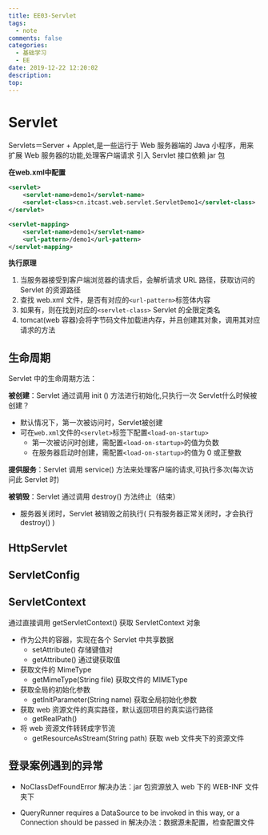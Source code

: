 ```yaml
---
title: EE03-Servlet
tags:
  - note
comments: false
categories:
  - 基础学习
  - EE
date: 2019-12-22 12:20:02
description:
top:
---
```


# Servlet
Servlets＝Server + Applet,是一些运行于 Web 服务器端的 Java 小程序，用来扩展 Web 服务器的功能,处理客户端请求
引入 Servlet 接口依赖 jar 包

**在web.xml中配置**

```xml
<servlet>
    <servlet-name>demo1</servlet-name>
    <servlet-class>cn.itcast.web.servlet.ServletDemo1</servlet-class>
</servlet>

<servlet-mapping>
    <servlet-name>demo1</servlet-name>
    <url-pattern>/demo1</url-pattern>
</servlet-mapping>
```

**执行原理**

1. 当服务器接受到客户端浏览器的请求后，会解析请求 URL 路径，获取访问的 Servlet 的资源路径
2. 查找 web.xml 文件，是否有对应的`<url-pattern>`标签体内容
3. 如果有，则在找到对应的`<servlet-class>` Servlet 的全限定类名
4. tomcat(web 容器)会将字节码文件加载进内存，并且创建其对象，调用其对应请求的方法


## 生命周期

Servlet 中的生命周期方法：

**被创建**：Servlet 通过调用 init () 方法进行初始化,只执行一次
Servlet什么时候被创建？
* 默认情况下，第一次被访问时，Servlet被创建
* 可在`web.xml`文件的`<servlet>`标签下配置`<load-on-startup>`
  * 第一次被访问时创建，需配置`<load-on-startup>`的值为负数
  * 在服务器启动时创建，需配置`<load-on-startup>`的值为 0 或正整数 

**提供服务**：Servlet 调用 service() 方法来处理客户端的请求,可执行多次(每次访问此 Servlet 时)
  
**被销毁**：Servlet 通过调用 destroy() 方法终止（结束）

* 服务器关闭时，Servlet 被销毁之前执行( 只有服务器正常关闭时，才会执行 destroy() )

## HttpServlet

## ServletConfig

## ServletContext

通过直接调用 getServletContext() 获取 ServletContext 对象

* 作为公共的容器，实现在各个 Servlet 中共享数据
  * setAttribute() 存储键值对
  * getAttribute() 通过键获取值
* 获取文件的 MimeType
  * getMimeType(String file) 获取文件的 MIMEType  
* 获取全局的初始化参数
  * getInitParameter(String name) 获取全局初始化参数
* 获取 web 资源文件的真实路径，默认返回项目的真实运行路径
  * getRealPath()
* 将 web 资源文件转转成字节流
  * getResourceAsStream(String path) 获取 web 文件夹下的资源文件 


## 登录案例遇到的异常
* NoClassDefFoundError 解决办法：jar 包资源放入 web 下的 WEB-INF 文件夹下 

* QueryRunner requires a DataSource to be invoked in this way, or a Connection should be passed in
解决办法：数据源未配置，检查配置文件

